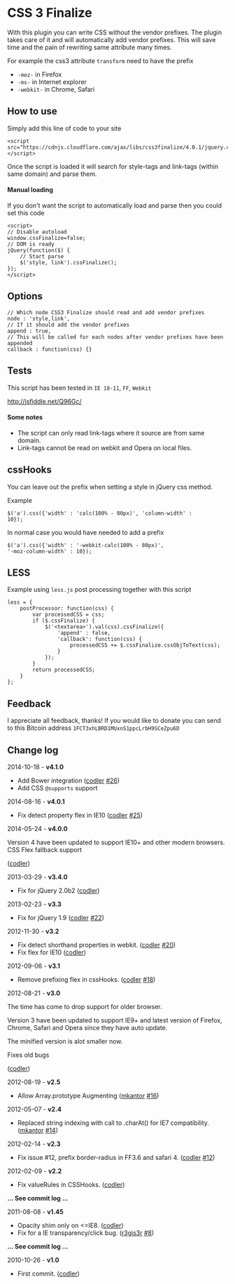 # CSS 3 Finalize

With this plugin you can write CSS without the vendor prefixes. The plugin takes care of it and will automatically add vendor prefixes. This will save time and the pain of rewriting same attribute many times.

For example the css3 attribute <code>transform</code> need to have the prefix 
<ul>
<li><code>-moz-</code> in Firefox</li>
<li><code>-ms-</code> in Internet explorer</li>
<li><code>-webkit-</code> in Chrome, Safari</li>
</ul>

## How to use

Simply add this line of code to your site

	<script src="https://cdnjs.cloudflare.com/ajax/libs/css3finalize/4.0.1/jquery.css3finalize.min.js"></script>

Once the script is loaded it will search for style-tags and link-tags (within same domain) and parse them.

#### Manual loading
If you don't want the script to automatically load and parse then you could set this code

	<script> 
	// Disable autoload
	window.cssFinalize=false; 
	// DOM is ready
	jQuery(function($) { 
		// Start parse
		$('style, link').cssFinalize();
	});
	</script>

## Options

	// Which node CSS3 Finalize should read and add vendor prefixes
	node : 'style,link',
	// If it should add the vendor prefixes
	append : true,
	// This will be called for each nodes after vendor prefixes have been appended
	callback : function(css) {}

## Tests

This script has been tested in <code>IE 10-11</code>, <code>FF</code>, <code>Webkit</code>

<http://jsfiddle.net/Q96Gc/>

#### Some notes
* The script can only read link-tags where it source are from same domain.
* Link-tags cannot be read on webkit and Opera on local files.

## cssHooks

You can leave out the prefix when setting a style in jQuery css method.

Example

<code>$('a').css({'width' : 'calc(100% - 80px)', 'column-width' : 10});</code>

In normal case you would have needed to add a prefix

<code>$('a').css({'width' : '-webkit-calc(100% - 80px)', '-moz-column-width' : 10});</code>

## LESS

Example using <code>less.js</code> post processing together with this script

	less = {
		postProcessor: function(css) {
			var processedCSS = css;
			if ($.cssFinalize) {
				$('<textarea>').val(css).cssFinalize({
					'append' : false,
					'callback': function(css) {
						processedCSS += $.cssFinalize.cssObjToText(css);
					}
				});
			}
			return processedCSS;
		}
	};

## Feedback

I appreciate all feedback, thanks! If you would like to donate you can send to this Bitcoin address <code>1FCT3xhLBRD1MUxnS1ppcLrbH9SCeZpu6D</code>

## Change log ##

2014-10-18 - **v4.1.0**

* Add Bower integration ([codler](https://github.com/codler) [#26](https://github.com/codler/jQuery-Css3-Finalize/issues/26))
* Add CSS `@supports` support

2014-08-16 - **v4.0.1**

* Fix detect property flex in IE10 ([codler](https://github.com/codler) [#25](https://github.com/codler/jQuery-Css3-Finalize/issues/25))

2014-05-24 - **v4.0.0**

Version 4 have been updated to support IE10+ and other modern browsers.
CSS Flex fallback support

([codler](https://github.com/codler))

2013-03-29 - **v3.4.0**

* Fix for jQuery 2.0b2 ([codler](https://github.com/codler))

2013-02-23 - **v3.3**

* Fix for jQuery 1.9 ([codler](https://github.com/codler) [#22](https://github.com/codler/jQuery-Css3-Finalize/issues/22))

2012-11-30 - **v3.2**

* Fix detect shorthand properties in webkit. ([codler](https://github.com/codler) [#20](https://github.com/codler/jQuery-Css3-Finalize/issues/20))
* Fix flex for IE10 ([codler](https://github.com/codler))

2012-09-06 - **v3.1**

* Remove prefixing flex in cssHooks. ([codler](https://github.com/codler) [#18](https://github.com/codler/jQuery-Css3-Finalize/issues/18))

2012-08-21 - **v3.0**

The time has come to drop support for older browser. 

Version 3 have been updated to support IE9+ and latest version of Firefox, Chrome, Safari and Opera since they have auto update.

The minified version is alot smaller now.

Fixes old bugs

([codler](https://github.com/codler))

2012-08-19 - **v2.5**

* Allow Array.prototype Augmenting ([mkantor](https://github.com/mkantor) [#16](https://github.com/codler/jQuery-Css3-Finalize/pull/16))

2012-05-07 - **v2.4**
* Replaced string indexing with call to .charAt() for IE7 compatibility. ([mkantor](https://github.com/mkantor) [#14](https://github.com/codler/jQuery-Css3-Finalize/pull/14))

2012-02-14 - **v2.3**

* Fix issue #12, prefix border-radius in FF3.6 and safari 4. ([codler](https://github.com/codler) [#12](https://github.com/codler/jQuery-Css3-Finalize/issues/12))

2012-02-09 - **v2.2**

* Fix valueRules in CSSHooks. ([codler](https://github.com/codler))

**... See commit log ...**

2011-08-08 - **v1.45**

* Opacity shim only on <=IE8. ([codler](https://github.com/codler))
* Fix for a IE transparency/click bug. ([r3gis3r](https://github.com/r3gis3r) [#8](https://github.com/codler/jQuery-Css3-Finalize/pull/8))

**... See commit log ...**

2010-10-26 - **v1.0**

* First commit. ([codler](https://github.com/codler))